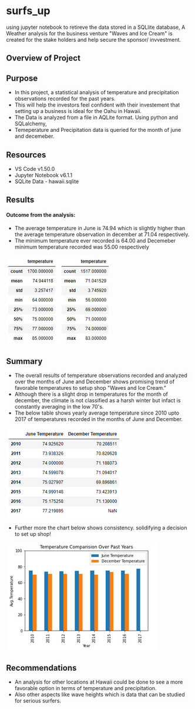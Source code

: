 # surfs_up
using jupyter notebook to retireve the data stored in a SQLlite database, A Weather analysis for the business venture "Waves and Ice Cream" is created for the stake holders and help secure the sponsor/ invvestment.

## Overview of Project
## Purpose
- In this project, a statistical analysis of temperature and precipitation observations recorded for the past years.  
- This will help the investors feel confident with their investement that setting up a business is ideal for the Oahu in Hawaii. 
- The Data is analyzed from a file in AQLite format. Using python and SQLalchemy,
- Temeperature and Precipitation data is queried for the month of june and decemeber.

## Resources 
- VS Code v1.50.0 
- Jupyter Notebook v6.1.1
- SQLite Data - hawaii.sqlite

## Results
#### Outcome from the analysis:
- The average temperature in June is 74.94 which is slightly higher than the average temperature observation in december at 71.04 respectively.
- The minimum temperature ever recorded is 64.00 and Decemeber minimum temperature recorded was 55.00 respectively

![temperature_observations](june_dec_temp_stats.png)


## Summary
- The overall results of temperature observations recorded and analyzed over the months of June and December shows promising trend of favorable temperatures to setup shop "Waves and Ice Cream."
- Although there is a slight drop in temperatures for the month of december, the climate is not classified as a harsh winter but infact is constantly averaging in the low 70's. 
- The below table shows yearly average temperature since 2010 upto 2017 of temperatures recorded in the months of June and December. 

![yearly_analysis_temp](year_temp_stats.png)

- Further more the chart below shows consistency. solidifying a decision to set up shop! 

![Chart](plot.png)

## Recommendations
- An analysis for other locations at Hawaii could be done to see a more favorable option in terms of temperature and precipitation. 
- Also other aspects like wave heights which is data that can be studied for serious surfers.
